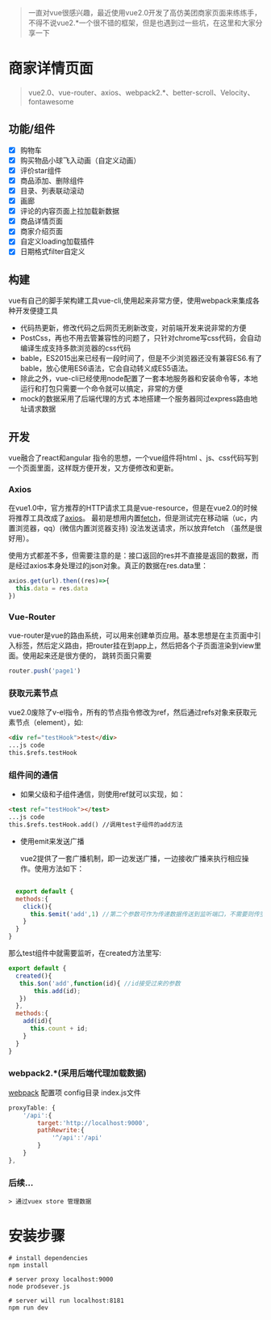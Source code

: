 > 一直对vue很感兴趣，最近使用vue2.0开发了高仿美团商家页面来练练手，不得不说vue2.*一个很不错的框架，但是也遇到过一些坑，在这里和大家分享一下

# **商家详情页面**
> vue2.0、vue-router、axios、webpack2.*、better-scroll、Velocity、fontawesome 

## 功能/组件
- [x] 购物车
- [x] 购买物品小球飞入动画（自定义动画）
- [x] 评价star组件
- [x] 商品添加、删除组件
- [x] 目录、列表联动滚动
- [x] 画廊
- [x] 评论的内容页面上拉加载新数据
- [x] 商品详情页面
- [x] 商家介绍页面
- [x] 自定义loading加载插件
- [x] 日期格式filter自定义
## 构建
vue有自己的脚手架构建工具vue-cli,使用起来非常方便，使用webpack来集成各种开发便捷工具
- 代码热更新，修改代码之后网页无刷新改变，对前端开发来说非常的方便
- PostCss，再也不用去管兼容性的问题了，只针对chrome写css代码，会自动编译生成支持多款浏览器的css代码
- bable，ES2015出来已经有一段时间了，但是不少浏览器还没有兼容ES6.有了bable，放心使用ES6语法，它会自动转义成ES5语法。
- 除此之外，vue-cli已经使用node配置了一套本地服务器和安装命令等，本地运行和打包只需要一个命令就可以搞定，非常的方便
- mock的数据采用了后端代理的方式 本地搭建一个服务器同过express路由地址请求数据
## 开发
vue融合了react和angular 指令的思想，一个vue组件将html 、js、css代码写到一个页面里面，这样既方便开发，又方便修改和更新。
### Axios
在vue1.0中，官方推荐的HTTP请求工具是vue-resource，但是在vue2.0的时候将推荐工具改成了[axios](https://www.npmjs.com/package/axios)。
最初是想用内置[fetch](https://developer.mozilla.org/en-US/docs/Web/API/Fetch_API)，但是测试完在移动端（uc，内置浏览器，qq）(微信内置浏览器支持) 没法发送请求，所以放弃fetch （虽然是很好用）。


使用方式都差不多，但需要注意的是：接口返回的res并不直接是返回的数据，而是经过axios本身处理过的json对象。真正的数据在res.data里：

```javascript
axios.get(url).then((res)=>{
  this.data = res.data
})
```
### Vue-Router
vue-router是vue的路由系统，可以用来创建单页应用。基本思想是在主页面中引入标签，然后定义路由，把router挂在到app上，然后把各个子页面渲染到view里面。使用起来还是很方便的， 跳转页面只需要

```javascript
router.push('page1')
```
### 获取元素节点
vue2.0废除了v-el指令，所有的节点指令修改为ref，然后通过refs对象来获取元素节点（element），如:
```html
<div ref="testHook">test</div>
...js code
this.$refs.testHook
```
### 组件间的通信
- 如果父级和子组件通信，则使用ref就可以实现，如：
```html
<test ref="testHook"></test>
...js code
this.$refs.testHook.add() //调用test子组件的add方法
```
- 使用emit来发送广播

    vue2提供了一套广播机制，即一边发送广播，一边接收广播来执行相应操作。使用方法如下：
```javascript
  
  export default {
  methods:{
  	click(){
  	  this.$emit('add',1) //第二个参数可作为传递数据传送到监听端口，不需要则传空对象
  	}
  }
}
```
那么test组件中就需要监听，在created方法里写:
```javascript
export default {
  created(){
   this.$on('add',function(id){ //id接受过来的参数
       this.add(id); 
   })
  },
  methods:{
  	add(id){
  	  this.count + id;
  	}
  }
}
```
### webpack2.*(采用后端代理加载数据)
[webpack](http://webpack.github.io/docs/) 配置项 config目录 index.js文件
```javascript
proxyTable: {
    '/api':{
        target:'http://localhost:9000',
        pathRewrite:{
            '^/api':'/api'
        }
    }
},
```
### 后续...
    > 通过vuex store 管理数据

# 安装步骤
```text
# install dependencies
npm install

# server proxy localhost:9000
node prodsever.js

# server will run localhost:8181
npm run dev

```
